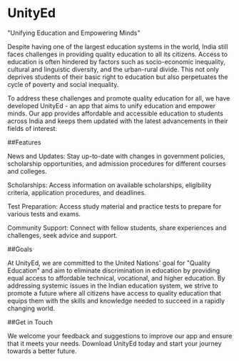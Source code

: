 # UnityEd
"Unifying Education and Empowering Minds"

Despite having one of the largest education systems in the world, India still faces challenges in providing quality education to all its citizens. Access to education is often hindered by factors such as socio-economic inequality, cultural and linguistic diversity, and the urban-rural divide. This not only deprives students of their basic right to education but also perpetuates the cycle of poverty and social inequality.

To address these challenges and promote quality education for all, we have developed UnityEd - an app that aims to unify education and empower minds. Our app provides affordable and accessible education to students across India and keeps them updated with the latest advancements in their fields of interest.

##Features

News and Updates: Stay up-to-date with changes in government policies, scholarship opportunities, and admission procedures for different courses and colleges.

Scholarships: Access information on available scholarships, eligibility criteria, application procedures, and deadlines.

Test Preparation: Access study material and practice tests to prepare for various tests and exams.

Community Support: Connect with fellow students, share experiences and challenges, seek advice and support.

##Goals

At UnityEd, we are committed to the United Nations' goal for "Quality Education" and aim to eliminate discrimination in education by providing equal access to affordable technical, vocational, and higher education. By addressing systemic issues in the Indian education system, we strive to promote a future where all citizens have access to quality education that equips them with the skills and knowledge needed to succeed in a rapidly changing world.

##Get in Touch

We welcome your feedback and suggestions to improve our app and ensure that it meets your needs. Download UnityEd today and start your journey towards a better future.



